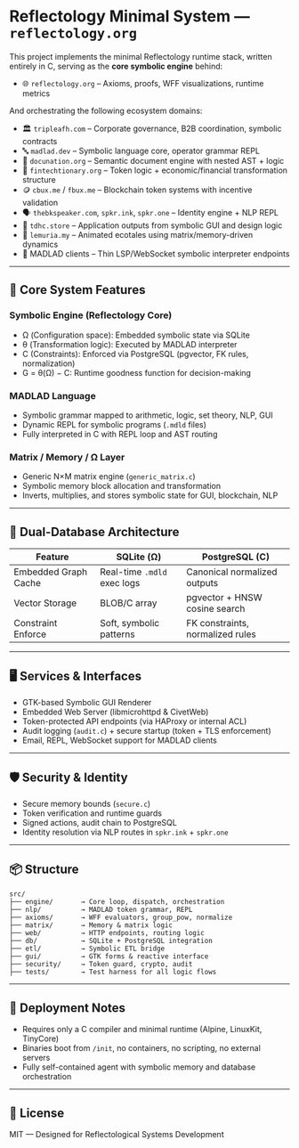 # Reflectology Minimal System — `reflectology.org`

This project implements the minimal Reflectology runtime stack, written entirely in C, serving as the **core symbolic engine** behind:

- 🌐 `reflectology.org` – Axioms, proofs, WFF visualizations, runtime metrics

And orchestrating the following ecosystem domains:

- 🏛 `tripleafh.com` – Corporate governance, B2B coordination, symbolic contracts
- 🔤 `madlad.dev` – Symbolic language core, operator grammar REPL
- 📜 `docunation.org` – Semantic document engine with nested AST + logic
- 💱 `fintechtionary.org` – Token logic + economic/financial transformation structure
- 🪙 `cbux.me` / `fbux.me` – Blockchain token systems with incentive validation
- 🗣 `thebkspeaker.com`, `spkr.ink`, `spkr.one` – Identity engine + NLP REPL
- 🛒 `tdhc.store` – Application outputs from symbolic GUI and design logic
- 🌱 `lemuria.my` – Animated ecotales using matrix/memory-driven dynamics
- 🧠 MADLAD clients – Thin LSP/WebSocket symbolic interpreter endpoints

---

## 🧠 Core System Features

### Symbolic Engine (Reflectology Core)
- Ω (Configuration space): Embedded symbolic state via SQLite
- θ (Transformation logic): Executed by MADLAD interpreter
- C (Constraints): Enforced via PostgreSQL (pgvector, FK rules, normalization)
- G = θ(Ω) − C: Runtime goodness function for decision-making

### MADLAD Language
- Symbolic grammar mapped to arithmetic, logic, set theory, NLP, GUI
- Dynamic REPL for symbolic programs (`.mdld` files)
- Fully interpreted in C with REPL loop and AST routing

### Matrix / Memory / Ω Layer
- Generic N×M matrix engine (`generic_matrix.c`)
- Symbolic memory block allocation and transformation
- Inverts, multiplies, and stores symbolic state for GUI, blockchain, NLP

---

## 💾 Dual-Database Architecture

| Feature             | SQLite (Ω)                  | PostgreSQL (C)                  |
|---------------------|-----------------------------|---------------------------------|
| Embedded Graph Cache| Real-time `.mdld` exec logs | Canonical normalized outputs    |
| Vector Storage      | BLOB/C array                | pgvector + HNSW cosine search   |
| Constraint Enforce  | Soft, symbolic patterns     | FK constraints, normalized rules|

---

## 🖥 Services & Interfaces

- GTK-based Symbolic GUI Renderer
- Embedded Web Server (libmicrohttpd & CivetWeb)
- Token-protected API endpoints (via HAProxy or internal ACL)
- Audit logging (`audit.c`) + secure startup (token + TLS enforcement)
- Email, REPL, WebSocket support for MADLAD clients

---

## 🛡 Security & Identity

- Secure memory bounds (`secure.c`)
- Token verification and runtime guards
- Signed actions, audit chain to PostgreSQL
- Identity resolution via NLP routes in `spkr.ink` + `spkr.one`

---

## 📦 Structure

```
src/
├── engine/       → Core loop, dispatch, orchestration
├── nlp/          → MADLAD token grammar, REPL
├── axioms/       → WFF evaluators, group_pow, normalize
├── matrix/       → Memory & matrix logic
├── web/          → HTTP endpoints, routing logic
├── db/           → SQLite + PostgreSQL integration
├── etl/          → Symbolic ETL bridge
├── gui/          → GTK forms & reactive interface
├── security/     → Token guard, crypto, audit
├── tests/        → Test harness for all logic flows
```

---

## 🚀 Deployment Notes

- Requires only a C compiler and minimal runtime (Alpine, LinuxKit, TinyCore)
- Binaries boot from `/init`, no containers, no scripting, no external servers
- Fully self-contained agent with symbolic memory and database orchestration

---

## 🔗 License

MIT — Designed for Reflectological Systems Development
